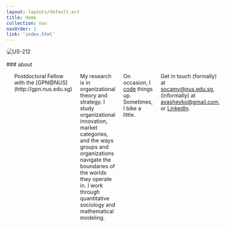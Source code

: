 ```yaml
---
layout: layouts/default.ect
title: Home
collection: nav
navOrder: 1
link: 'index.html'
---
```


<div class="row">
<img src="images/leader-sm.jpg" alt="US-212" style="border-radius:0.5rem;">
</div>
<br>
<div class="row">
<div class="medium-3 large-2 columns">
### about
</div>
<div class="medium-8 large-6 columns end">
<h3 class="show-for-medium"></h3>

<p class="lead">
Postdoctoral Fellow with the [GPN@NUS](http://gpn.nus.edu.sg)
</p>

My research is in organizational theory and strategy. I study organizational
innovation, market categories, and the ways groups and organizations navigate
the boundaries of the worlds they operate in. I work through quantitative
sociology and mathematical modeling.

On occasion, I [code](http://github.com/balachia) things up. Sometimes, I bike a
little.

Get in touch (formally) at [socamv@nus.edu.sg](mailto:socamv@nus.edu.sg),
(informally) at [avashevko@gmail.com](mailto:avashevko@gmail.com), or
[LinkedIn](http://www.linkedin.com/pub/tony-vashevko/53/58a/84a/).

</div>
</div>

